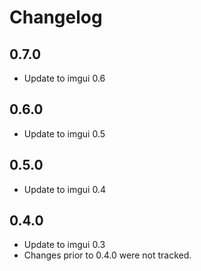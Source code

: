 # Changelog

## 0.7.0
 * Update to imgui 0.6

## 0.6.0
 * Update to imgui 0.5

## 0.5.0
 * Update to imgui 0.4

## 0.4.0
 * Update to imgui 0.3
 * Changes prior to 0.4.0 were not tracked.
